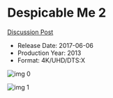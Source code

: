 # Despicable Me 2

[Discussion Post](https://www.avsforum.com/threads/bass-eq-for-filtered-movies.2995212/post-57618178)

* Release Date: 2017-06-06
* Production Year: 2013
* Format: 4K/UHD/DTS:X

![img 0](https://i.imgur.com/j1aL9z1.jpg)

![img 1](https://i.imgur.com/ju8NUrO.jpg)


